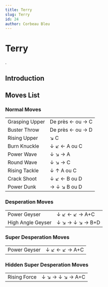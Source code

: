 ```yaml
---
title: Terry
slug: Terry
id: 24
author: Corbeau Bleu
---
```


# Terry

.

## Introduction

## Moves List

### Normal Moves

|                |                  |
|----------------|------------------|
| Grasping Upper | De près ← ou → C |
| Buster Throw   | De près ← ou → D |
| Rising Upper   | ↘ C              |
| Burn Knuckle   | ↓ ↙ ← A ou C     |
| Power Wave     | ↓ ↘ → A          |
| Round Wave     | ↓ ↘ → C          |
| Rising Tackle  | ↓ ↑ A ou C       |
| Crack Shoot    | ↓ ↙ ← B ou D     |
| Power Dunk     | → ↓ ↘ B ou D     |

### Desperation Moves

|                   |                 |
|-------------------|-----------------|
| Power Geyser      | ↓ ↙ ← ↙ → A+C   |
| High Angle Geyser | ↓ ↘ → ↓ ↘ → B+D |

### Super Desperation Moves

|              |               |
|--------------|---------------|
| Power Geyser | ↓ ↙ ← ↙ → A+C |

### Hidden Super Desperation Moves

|              |                 |
|--------------|-----------------|
| Rising Force | ↓ ↘ → ↓ ↘ → A+C |
